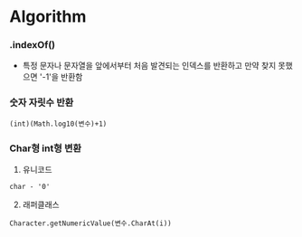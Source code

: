 # Algorithm  

###  .indexOf()  
-  특정 문자나 문자열을 앞에서부터 처음 발견되는 인덱스를 반환하고 만약 찾지 못했으면 '-1'을 반환함  

###  숫자 자릿수 반환  
~~~
(int)(Math.log10(변수)+1)
~~~

###  Char형 int형 변환  
1. 유니코드
~~~
char - '0'
~~~  
2. 래퍼클래스
~~~
Character.getNumericValue(변수.CharAt(i))
~~~   


